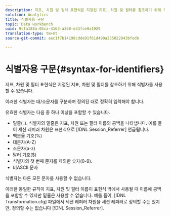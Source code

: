 ```yaml
---
description: 지표, 차원 및 필터 표현식은 지정된 지표, 차원 및 필터를 참조하기 위해 식별자를 사용할 수 있습니다.
solution: Analytics
title: 식별자용 구문
topic: Data workbench
uuid: 9cfa188a-05ca-4163-a268-e33fce9a1929
translation-type: tm+mt
source-git-commit: aec1f7b14198cdde91f61d490a235022943bfedb

---
```



# 식별자용 구문{#syntax-for-identifiers}

지표, 차원 및 필터 표현식은 지정된 지표, 차원 및 필터를 참조하기 위해 식별자를 사용할 수 있습니다.

이러한 식별자는 대/소문자를 구분하며 정의된 대로 정확히 입력해야 합니다.

유효한 식별자는 다음 중 하나 이상을 포함할 수 있습니다.

* 밑줄(_). 식별자의 밑줄은 지표, 차원 또는 필터 이름의 공백을 나타냅니다. 예를 들어 세션 레퍼러 차원은 표현식으로 [!DNL Session_Referrer] 언급됩니다.
* 백분율 기호(%)
* 대문자(A-Z)
* 소문자(a-z)
* 달러 기호($)
* 식별자의 첫 번째 문자를 제외한 숫자(0-9).
* 비ASCII 문자

식별자는 다른 모든 문자를 사용할 수 없습니다.

이러한 동일한 규칙이 지표, 차원 및 필터 이름이 표현식 밖에서 사용될 때 이름에 공백을 포함할 수 있지만 밑줄은 사용할 수 없습니다. 예를 들어, [!DNL Transformation.cfg] 파일에서 세션 레퍼러 차원을 세션 레퍼러로 정의할 수는 있지만, 정의할 수는 없습니다 [!DNL Session_Referrer].
